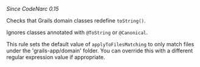 
*Since CodeNarc 0.15*

Checks that Grails domain classes redefine `toString()`.

Ignores classes annotated with `@ToString` or `@Canonical`.

This rule sets the default value of `applyToFilesMatching` to only match files
under the 'grails-app/domain' folder. You can override this with a different regular
expression value if appropriate.

